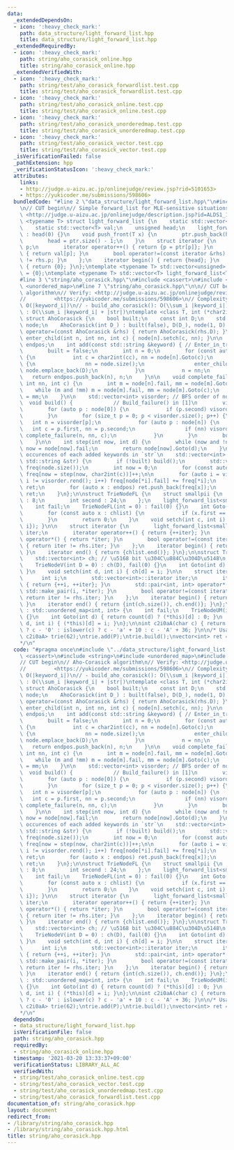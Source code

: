 ```yaml
---
data:
  _extendedDependsOn:
  - icon: ':heavy_check_mark:'
    path: data_structure/light_forward_list.hpp
    title: data_structure/light_forward_list.hpp
  _extendedRequiredBy:
  - icon: ':heavy_check_mark:'
    path: string/aho_corasick_online.hpp
    title: string/aho_corasick_online.hpp
  _extendedVerifiedWith:
  - icon: ':heavy_check_mark:'
    path: string/test/aho_corasick_forwardlist.test.cpp
    title: string/test/aho_corasick_forwardlist.test.cpp
  - icon: ':heavy_check_mark:'
    path: string/test/aho_corasick_online.test.cpp
    title: string/test/aho_corasick_online.test.cpp
  - icon: ':heavy_check_mark:'
    path: string/test/aho_corasick_unorderedmap.test.cpp
    title: string/test/aho_corasick_unorderedmap.test.cpp
  - icon: ':heavy_check_mark:'
    path: string/test/aho_corasick_vector.test.cpp
    title: string/test/aho_corasick_vector.test.cpp
  _isVerificationFailed: false
  _pathExtension: hpp
  _verificationStatusIcon: ':heavy_check_mark:'
  attributes:
    links:
    - http://judge.u-aizu.ac.jp/onlinejudge/review.jsp?rid=5101653>
    - https://yukicoder.me/submissions/598606>
  bundledCode: "#line 2 \"data_structure/light_forward_list.hpp\"\n#include <vector>\n\
    \n// CUT begin\n// Simple forward_list for MLE-sensitive situations\n// Verify:\
    \ <http://judge.u-aizu.ac.jp/onlinejudge/description.jsp?id=ALDS1_14_D>\ntemplate\
    \ <typename T> struct light_forward_list {\n    static std::vector<unsigned> ptr;\n\
    \    static std::vector<T> val;\n    unsigned head;\n    light_forward_list()\
    \ : head(0) {}\n    void push_front(T x) {\n        ptr.push_back(head), val.push_back(x);\n\
    \        head = ptr.size() - 1;\n    }\n    struct iterator {\n        unsigned\
    \ p;\n        iterator operator++() { return {p = ptr[p]}; }\n        T &operator*()\
    \ { return val[p]; }\n        bool operator!=(const iterator &rhs) { return p\
    \ != rhs.p; }\n    };\n    iterator begin() { return {head}; }\n    iterator end()\
    \ { return {0}; }\n};\ntemplate <typename T> std::vector<unsigned> light_forward_list<T>::ptr\
    \ = {0};\ntemplate <typename T> std::vector<T> light_forward_list<T>::val = {T()};\n\
    #line 3 \"string/aho_corasick.hpp\"\n#include <cassert>\n#include <string>\n#include\
    \ <unordered_map>\n#line 7 \"string/aho_corasick.hpp\"\n\n// CUT begin\n// Aho-Corasick\
    \ algorithm\n// Verify: <http://judge.u-aizu.ac.jp/onlinejudge/review.jsp?rid=5101653>\n\
    //         <https://yukicoder.me/submissions/598606>\n// Complexity:\n// - add():\
    \ O(|keyword_i|)\n// - build_aho_corasick(): O(\\sum_i |keyword_i|)\n// - match()\
    \ : O(\\sum_i |keyword_i| + |str|)\ntemplate <class T, int (*char2int)(char)>\
    \ struct AhoCorasick {\n    bool built;\n    const int D;\n    std::vector<T>\
    \ node;\n    AhoCorasick(int D_) : built(false), D(D_), node(1, D) {}\n    AhoCorasick\
    \ operator=(const AhoCorasick &rhs) { return AhoCorasick(rhs.D); }\n\n    void\
    \ enter_child(int n, int nn, int c) { node[n].setch(c, nn); }\n\n    std::vector<int>\
    \ endpos;\n    int add(const std::string &keyword) { // Enter_in_tree() in [1]\n\
    \        built = false;\n        int n = 0;\n        for (const auto &cc : keyword)\
    \ {\n            int c = char2int(cc), nn = node[n].Goto(c);\n            if (!nn)\
    \ {\n                nn = node.size();\n                enter_child(n, nn, c),\
    \ node.emplace_back(D);\n            }\n            n = nn;\n        }\n     \
    \   return endpos.push_back(n), n;\n    }\n\n    void complete_failure(int n,\
    \ int nn, int c) {\n        int m = node[n].fail, mm = node[m].Goto(c);\n    \
    \    while (m and !mm) m = node[m].fail, mm = node[m].Goto(c);\n        node[nn].fail\
    \ = mm;\n    }\n\n    std::vector<int> visorder; // BFS order of node ids\n  \
    \  void build() {             // Build_failure() in [1]\n        visorder.clear();\n\
    \        for (auto p : node[0]) {\n            if (p.second) visorder.push_back(p.second);\n\
    \        }\n        for (size_t p = 0; p < visorder.size(); p++) {\n         \
    \   int n = visorder[p];\n            for (auto p : node[n]) {\n             \
    \   int c = p.first, nn = p.second;\n                if (nn) visorder.push_back(nn),\
    \ complete_failure(n, nn, c);\n            }\n        }\n        built = true;\n\
    \    }\n\n    int step(int now, int d) {\n        while (now and !node[now].Goto(d))\
    \ now = node[now].fail;\n        return node[now].Goto(d);\n    }\n\n    // Count\
    \ occurences of each added keywords in `str`\n    std::vector<int> match(const\
    \ std::string &str) {\n        if (!built) build();\n        std::vector<int>\
    \ freq(node.size());\n        int now = 0;\n        for (const auto &c : str)\
    \ freq[now = step(now, char2int(c))]++;\n\n        for (auto i = visorder.rbegin();\
    \ i != visorder.rend(); i++) freq[node[*i].fail] += freq[*i];\n        std::vector<int>\
    \ ret;\n        for (auto x : endpos) ret.push_back(freq[x]);\n        return\
    \ ret;\n    }\n};\n\nstruct TrieNodeFL {\n    struct smallpii {\n        int first\
    \ : 8;\n        int second : 24;\n    };\n    light_forward_list<smallpii> chlist;\n\
    \    int fail;\n    TrieNodeFL(int = 0) : fail(0) {}\n    int Goto(int c) {\n\
    \        for (const auto x : chlist) {\n            if (x.first == c) return x.second;\n\
    \        }\n        return 0;\n    }\n    void setch(int c, int i) { chlist.push_front({c,\
    \ i}); }\n\n    struct iterator {\n        light_forward_list<smallpii>::iterator\
    \ iter;\n        iterator operator++() { return {++iter}; }\n        smallpii\
    \ operator*() { return *iter; }\n        bool operator!=(const iterator &rhs)\
    \ { return iter != rhs.iter; }\n    };\n    iterator begin() { return {chlist.begin()};\
    \ }\n    iterator end() { return {chlist.end()}; }\n};\n\nstruct TrieNodeV {\n\
    \    std::vector<int> ch; // \u5168 bit \u304C\u884C\u304D\u5148\n    int fail;\n\
    \    TrieNodeV(int D = 0) : ch(D), fail(0) {}\n    int Goto(int d) { return ch[d];\
    \ }\n    void setch(int d, int i) { ch[d] = i; }\n\n    struct iterator {\n  \
    \      int i;\n        std::vector<int>::iterator iter;\n        iterator operator++()\
    \ { return {++i, ++iter}; }\n        std::pair<int, int> operator*() { return\
    \ std::make_pair(i, *iter); }\n        bool operator!=(const iterator &rhs) {\
    \ return iter != rhs.iter; }\n    };\n    iterator begin() { return {0, ch.begin()};\
    \ }\n    iterator end() { return {int(ch.size()), ch.end()}; }\n};\n\nstruct TrieNodeUM\
    \ : std::unordered_map<int, int> {\n    int fail;\n    TrieNodeUM(int = 0) : fail(0)\
    \ {}\n    int Goto(int d) { return count(d) ? (*this)[d] : 0; }\n    void setch(int\
    \ d, int i) { (*this)[d] = i; }\n};\n\nint c2i0aA(char c) { return isdigit(c)\
    \ ? c - '0' : islower(c) ? c - 'a' + 10 : c - 'A' + 36; }\n\n/* Usage:\nAhoCorasick<TrieNodeFL,\
    \ c2i0aA> trie(62);\ntrie.add(P);\ntrie.build();\nvector<int> ret = trie.match();\n\
    */\n"
  code: "#pragma once\n#include \"../data_structure/light_forward_list.hpp\"\n#include\
    \ <cassert>\n#include <string>\n#include <unordered_map>\n#include <vector>\n\n\
    // CUT begin\n// Aho-Corasick algorithm\n// Verify: <http://judge.u-aizu.ac.jp/onlinejudge/review.jsp?rid=5101653>\n\
    //         <https://yukicoder.me/submissions/598606>\n// Complexity:\n// - add():\
    \ O(|keyword_i|)\n// - build_aho_corasick(): O(\\sum_i |keyword_i|)\n// - match()\
    \ : O(\\sum_i |keyword_i| + |str|)\ntemplate <class T, int (*char2int)(char)>\
    \ struct AhoCorasick {\n    bool built;\n    const int D;\n    std::vector<T>\
    \ node;\n    AhoCorasick(int D_) : built(false), D(D_), node(1, D) {}\n    AhoCorasick\
    \ operator=(const AhoCorasick &rhs) { return AhoCorasick(rhs.D); }\n\n    void\
    \ enter_child(int n, int nn, int c) { node[n].setch(c, nn); }\n\n    std::vector<int>\
    \ endpos;\n    int add(const std::string &keyword) { // Enter_in_tree() in [1]\n\
    \        built = false;\n        int n = 0;\n        for (const auto &cc : keyword)\
    \ {\n            int c = char2int(cc), nn = node[n].Goto(c);\n            if (!nn)\
    \ {\n                nn = node.size();\n                enter_child(n, nn, c),\
    \ node.emplace_back(D);\n            }\n            n = nn;\n        }\n     \
    \   return endpos.push_back(n), n;\n    }\n\n    void complete_failure(int n,\
    \ int nn, int c) {\n        int m = node[n].fail, mm = node[m].Goto(c);\n    \
    \    while (m and !mm) m = node[m].fail, mm = node[m].Goto(c);\n        node[nn].fail\
    \ = mm;\n    }\n\n    std::vector<int> visorder; // BFS order of node ids\n  \
    \  void build() {             // Build_failure() in [1]\n        visorder.clear();\n\
    \        for (auto p : node[0]) {\n            if (p.second) visorder.push_back(p.second);\n\
    \        }\n        for (size_t p = 0; p < visorder.size(); p++) {\n         \
    \   int n = visorder[p];\n            for (auto p : node[n]) {\n             \
    \   int c = p.first, nn = p.second;\n                if (nn) visorder.push_back(nn),\
    \ complete_failure(n, nn, c);\n            }\n        }\n        built = true;\n\
    \    }\n\n    int step(int now, int d) {\n        while (now and !node[now].Goto(d))\
    \ now = node[now].fail;\n        return node[now].Goto(d);\n    }\n\n    // Count\
    \ occurences of each added keywords in `str`\n    std::vector<int> match(const\
    \ std::string &str) {\n        if (!built) build();\n        std::vector<int>\
    \ freq(node.size());\n        int now = 0;\n        for (const auto &c : str)\
    \ freq[now = step(now, char2int(c))]++;\n\n        for (auto i = visorder.rbegin();\
    \ i != visorder.rend(); i++) freq[node[*i].fail] += freq[*i];\n        std::vector<int>\
    \ ret;\n        for (auto x : endpos) ret.push_back(freq[x]);\n        return\
    \ ret;\n    }\n};\n\nstruct TrieNodeFL {\n    struct smallpii {\n        int first\
    \ : 8;\n        int second : 24;\n    };\n    light_forward_list<smallpii> chlist;\n\
    \    int fail;\n    TrieNodeFL(int = 0) : fail(0) {}\n    int Goto(int c) {\n\
    \        for (const auto x : chlist) {\n            if (x.first == c) return x.second;\n\
    \        }\n        return 0;\n    }\n    void setch(int c, int i) { chlist.push_front({c,\
    \ i}); }\n\n    struct iterator {\n        light_forward_list<smallpii>::iterator\
    \ iter;\n        iterator operator++() { return {++iter}; }\n        smallpii\
    \ operator*() { return *iter; }\n        bool operator!=(const iterator &rhs)\
    \ { return iter != rhs.iter; }\n    };\n    iterator begin() { return {chlist.begin()};\
    \ }\n    iterator end() { return {chlist.end()}; }\n};\n\nstruct TrieNodeV {\n\
    \    std::vector<int> ch; // \u5168 bit \u304C\u884C\u304D\u5148\n    int fail;\n\
    \    TrieNodeV(int D = 0) : ch(D), fail(0) {}\n    int Goto(int d) { return ch[d];\
    \ }\n    void setch(int d, int i) { ch[d] = i; }\n\n    struct iterator {\n  \
    \      int i;\n        std::vector<int>::iterator iter;\n        iterator operator++()\
    \ { return {++i, ++iter}; }\n        std::pair<int, int> operator*() { return\
    \ std::make_pair(i, *iter); }\n        bool operator!=(const iterator &rhs) {\
    \ return iter != rhs.iter; }\n    };\n    iterator begin() { return {0, ch.begin()};\
    \ }\n    iterator end() { return {int(ch.size()), ch.end()}; }\n};\n\nstruct TrieNodeUM\
    \ : std::unordered_map<int, int> {\n    int fail;\n    TrieNodeUM(int = 0) : fail(0)\
    \ {}\n    int Goto(int d) { return count(d) ? (*this)[d] : 0; }\n    void setch(int\
    \ d, int i) { (*this)[d] = i; }\n};\n\nint c2i0aA(char c) { return isdigit(c)\
    \ ? c - '0' : islower(c) ? c - 'a' + 10 : c - 'A' + 36; }\n\n/* Usage:\nAhoCorasick<TrieNodeFL,\
    \ c2i0aA> trie(62);\ntrie.add(P);\ntrie.build();\nvector<int> ret = trie.match();\n\
    */\n"
  dependsOn:
  - data_structure/light_forward_list.hpp
  isVerificationFile: false
  path: string/aho_corasick.hpp
  requiredBy:
  - string/aho_corasick_online.hpp
  timestamp: '2021-03-20 13:33:37+09:00'
  verificationStatus: LIBRARY_ALL_AC
  verifiedWith:
  - string/test/aho_corasick_online.test.cpp
  - string/test/aho_corasick_vector.test.cpp
  - string/test/aho_corasick_unorderedmap.test.cpp
  - string/test/aho_corasick_forwardlist.test.cpp
documentation_of: string/aho_corasick.hpp
layout: document
redirect_from:
- /library/string/aho_corasick.hpp
- /library/string/aho_corasick.hpp.html
title: string/aho_corasick.hpp
---
```

